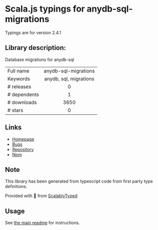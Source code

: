 
# Scala.js typings for anydb-sql-migrations

Typings are for version 2.4.1

## Library description:
Database migrations for anydb-sql

|                    |                 |
| ------------------ | :-------------: |
| Full name          | anydb-sql-migrations |
| Keywords           | anydb, sql, migrations |
| # releases         | 0 |
| # dependents       | 1 |
| # downloads        | 3650 |
| # stars            | 0 |

## Links
- [Homepage](https://github.com/spion/anydb-sql-migrations)
- [Bugs](https://github.com/spion/anydb-sql-migrations/issues)
- [Repository](https://github.com/spion/anydb-sql-migrations)
- [Npm](https://www.npmjs.com/package/anydb-sql-migrations)
    


## Note
This library has been generated from typescript code from first party type definitions.

Provided with :purple_heart: from [ScalablyTyped](https://github.com/oyvindberg/ScalablyTyped)

## Usage
See [the main readme](../../readme.md) for instructions.


